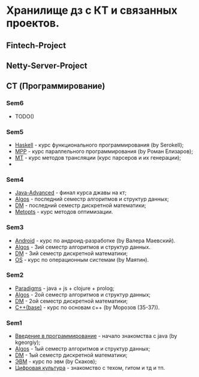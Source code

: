 # Хранилище дз с КТ и связанных проектов.

## Fintech-Project




## Netty-Server-Project




## CT (Программирование)


### Sem6
  - TODO()

### Sem5
  - [Haskell](ProgrammCourses/Sem5/haskell) - курс функционального программирования (by Serokell);
  - [MPP](ProgrammCourses/Sem5/mpp) - курс параллельного программирования (by Роман Елизаров);
  - [MT](ProgrammCourses/Sem5/mt) - курс методов трансляции (курс парсеров и их генерации);
  - 

### Sem4
  - [Java-Advanced](ProgrammCourses/Sem4/java-advanced) - финал курса джавы на кт;
  - [Algos](ProgrammCourses/Sem4/ALGOSlabs) - последний семестр алгоритмов и структур данных;
  - [DM](ProgrammCourses/Sem4/DMlabs) - последний семестр дискретной математики;
  - [Metopts](ProgrammCourses/Sem4/metopt) - курс методов оптимизации.

### Sem3
  - [Android](ProgrammCourses/Sem3/Android) - курс по андроид-разработке (by Валера Маевский).
  - [Algos](ProgrammCourses/Sem3/ALGOSlabs) - 3ий семестр алгоритмов и структур данных.
  - [DM](ProgrammCourses/Sem3/DMlabs) - 3ий семестр дискретной математики;
  - [OS](ProgrammCourses/Sem3/OperationSystems) - курс по операционным системам (by Маятин).

### Sem2
  - [Paradigms](ProgrammCourses/Sem2/Paradigms) - java + js + clojure + prolog;
  - [Algos](ProgrammCourses/Sem2/ALGOSlabs) - 2ой семестр алгоритмов и структур данных;
  - [DM](ProgrammCourses/Sem2/DMlabs) - 2ой семестр дискретной математики;
  - [C++(base)](ProgrammCourses/Sem2/c++(Морозов)) - курс по основам c++ (by Морозов (35-37)).

### Sem1
  - [Введение в программирование](ProgrammCourses/Sem1/Введение%20в%20программирование) - начало знакомства с java (by kgeorgiy);
  - [Algos](ProgrammCourses/Sem1/ALGOSlabs) - 1ый семестр алгоритмов и структур данных;
  - [DM](ProgrammCourses/Sem1/DMlabs) - 1ый семестр дискретной математики;
  - [ЭВМ](ProgrammCourses/Sem1/EVM) - курс по эвм (by Скаков);
  - [Цифровая культура](ProgrammCourses/Sem1/ЦК) - знакомство с техом, гитом и тд и тп.













